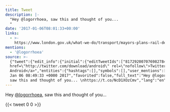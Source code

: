 ```yaml
---
title: Tweet
description: |-
  "Hey @logorrhoea, saw this and thought of you... 
  "
date: '2017-01-06T08:01:33+00:00'
links:
  - >-
    https://www.london.gov.uk/what-we-do/transport/mayors-plans-rail-devolution/pledge
mentions:
  - '@logorrhoea'
source: >-
  {"tweet":{"edit_info":{"initial":{"editTweetIds":["817292007076982784"],"editableUntil":"2017-01-06T09:49:33.695Z","editsRemaining":"5","isEditEligible":true}},"retweeted":false,"source":"<a
  href=\"http://twitter.com/download/android\" rel=\"nofollow\">Twitter for
  Android</a>","entities":{"hashtags":[],"symbols":[],"user_mentions":[{"name":"LOGORRHOEA","screen_name":"logorrhoea","indices":["4","15"],"id_str":"1335861117646745600","id":"1335861117646745600"}],"urls":[{"url":"https://t.co/NcD1XOzCmv","expanded_url":"https://www.london.gov.uk/what-we-do/transport/mayors-plans-rail-devolution/pledge","display_url":"london.gov.uk/what-we-do/tra…","indices":["49","72"]}]},"display_text_range":["0","72"],"favorite_count":"0","id_str":"817292007076982784","truncated":false,"retweet_count":"0","id":"817292007076982784","possibly_sensitive":false,"created_at":"Fri
  Jan 06 08:49:33 +0000 2017","favorited":false,"full_text":"Hey @logorrhoea,
  saw this and thought of you... \nhttps://t.co/NcD1XOzCmv","lang":"en"}}
---
```

Hey [@logorrhoea](https://twitter.com/@logorrhoea), saw this and thought of you... 

    
{{< tweet 0 0 >}}
    
